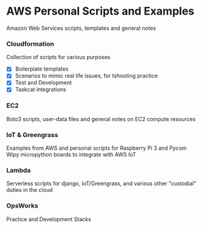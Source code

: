 # AWS Personal Scripts and Examples
 Amazon Web Services scripts, templates and general notes

### Cloudformation

Collection of scripts for various purposes
- [x] Boilerplate templates 
- [x] Scenarios to mimic real life issues, for tshooting practice
- [x] Test and Development
- [x] Taskcat integrations

### EC2

Boto3 scripts, user-data files and general notes on EC2 compute resources
 
### IoT & Greengrass

Examples from AWS and personal scripts for Raspberry Pi 3 and Pycom Wipy micropython boards to integrate with AWS IoT

### Lambda

Serverless scripts for django, IoT/Greengrass, and various other "custodial" duties in the cloud

### OpsWorks

Practice and Development Stacks
